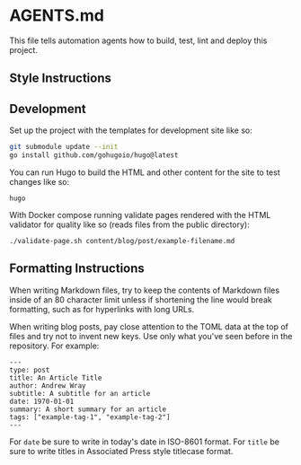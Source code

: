 # AGENTS.md

This file tells automation agents how to build, test, lint and deploy this
project.

## Style Instructions


## Development

Set up the project with the templates for development site like so:

```sh
git submodule update --init
go install github.com/gohugoio/hugo@latest
```

You can run Hugo to build the HTML and other content for the site to test
changes like so:

```
hugo
```

With Docker compose running validate pages rendered with the HTML validator for
quality like so (reads files from the public directory):

```
./validate-page.sh content/blog/post/example-filename.md
```

## Formatting Instructions

When writing Markdown files, try to keep the contents of Markdown files inside
of an 80 character limit unless if shortening the line would break formatting,
such as for hyperlinks with long URLs.

When writing blog posts, pay close attention to the TOML data at the top of
files and try not to invent new keys. Use only what you've seen before in the
repository. For example:

```
---
type: post
title: An Article Title
author: Andrew Wray
subtitle: A subtitle for an article
date: 1970-01-01
summary: A short summary for an article
tags: ["example-tag-1", "example-tag-2"]
---
```

For `date` be sure to write in today's date in ISO-8601 format. For `title` be
sure to write titles in Associated Press style titlecase format.
